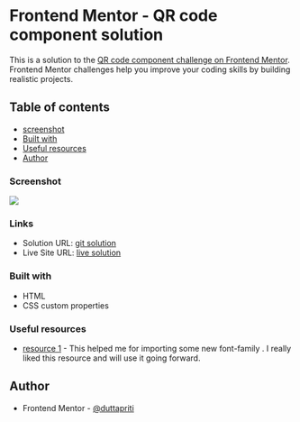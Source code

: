 # Frontend Mentor - QR code component solution

This is a solution to the [QR code component challenge on Frontend Mentor](https://www.frontendmentor.io/challenges/qr-code-component-iux_sIO_H). Frontend Mentor challenges help you improve your coding skills by building realistic projects. 

## Table of contents

  - [screenshot](#screenshot)
  - [Built with](#built-with)
  - [Useful resources](#useful-resources)
- [Author](#author)




### Screenshot

![](./screenshot.jpg)



### Links

- Solution URL: [git solution](https://github.com/duttapriti/qr-code.git)
- Live Site URL: [live solution](https://duttapriti.github.io/qr-code/) 



### Built with

- HTML
- CSS custom properties



### Useful resources

- [resource 1](https://fonts.googleapis.com/css2?family=Outfit&display=swap) - This helped me for importing some new font-family . I really liked this resource and will use it going forward.

## Author

- Frontend Mentor - [@duttapriti](https://www.frontendmentor.io/profile/duttapriti)
